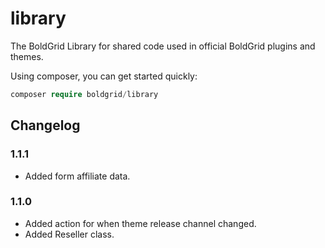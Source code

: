 # library

The BoldGrid Library for shared code used in official BoldGrid plugins and themes.

Using composer, you can get started quickly:

```php
composer require boldgrid/library

```

## Changelog ##

### 1.1.1 ###
* Added form affiliate data.

### 1.1.0 ###
* Added action for when theme release channel changed.
* Added Reseller class.
